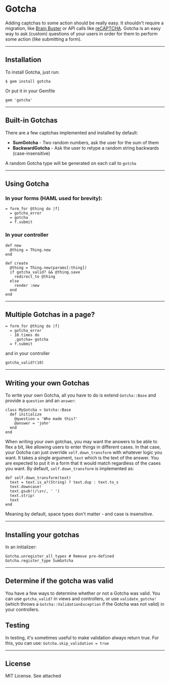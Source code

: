 # Gotcha

Adding captchas to some action should be really easy.  It shouldn't require a migration, like [Brain Buster](https://github.com/rsanheim/brain_buster) or API calls like [reCAPTCHA](http://www.google.com/recaptcha).  Gotcha is an easy way to ask (custom) questions of your users in order for them to perform some action (like submitting a form).

---

## Installation

To install Gotcha, just run:

    $ gem install gotcha

Or put it in your Gemfile

    gem 'gotcha'

---

## Built-in Gotchas

There are a few captchas implemented and installed by default:

* **SumGotcha** - Two random numbers, ask the user for the sum of them
* **BackwardGotcha** - Ask the user to retype a random string backwards (case-insensitive)

A random Gotcha type will be generated on each call to `gotcha`

---

## Using Gotcha

### In your forms (HAML used for brevity):

    = form_for @thing do |f|
      = gotcha_error
      = gotcha
      = f.submit

### In your controller

    def new
      @thing = Thing.new
    end

    def create
      @thing = Thing.new(params[:thing])
      if gotcha_valid? && @thing.save
        redirect_to @thing
      else
        render :new
      end
    end

---

## Multiple Gotchas in a page?

    = form_for @thing do |f|
      = gotcha_error
      - 10.times do
        .gotcha= gotcha
      = f.submit

and in your controller

    gotcha_valid?(10)

---

## Writing your own Gotchas

To write your own Gotcha, all you have to do is extend `Gotcha::Base` and provide a `question` and an `answer`:

    class MyGotcha < Gotcha::Base
      def initialize
        @question = 'Who made this?'
        @answer = 'john'
      end
    end

When writing your own gotchas, you may want the answers to be able to flex a bit, like allowing users to enter things in different cases.  In that case, your Gotcha can just override `self.down_transform` with whatever logic you want.  It takes a single argument, `text` which is the text of the answer.  You are expected to put it in a form that it would match regardless of the cases you want.  By default, `self.down_transform` is implemented as:

    def self.down_transform(text)
      text = text.is_a?(String) ? text.dup : text.to_s
      text.downcase!
      text.gsub!(/\s+/, ' ')
      text.strip!
      text
    end

Meaning by default, space types don't matter - and case is insensitive.

---

## Installing your gotchas

In an initializer:

    Gotcha.unregister_all_types # Remove pre-defined
    Gotcha.register_type SumGotcha

---

## Determine if the gotcha was valid

You have a few ways to determine whether or not a Gotcha was valid.  You can use `gotcha_valid?` in views and controllers, or use `validate_gotcha!` (which throws a `Gotcha::ValidationException` if the Gotcha was not valid) in your controllers.

## Testing

In testing, it's sometimes useful to make validation always return true.  For this, you can use: `Gotcha.skip_validation = true`

---

## License

MIT License.   See attached
